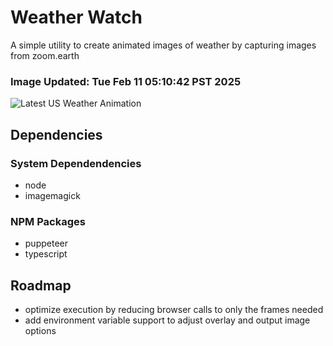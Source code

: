 # Weather Watch

A simple utility to create animated images of weather by capturing images from zoom.earth

### Image Updated: Tue Feb 11 05:10:42 PST 2025

![Latest US Weather Animation](animations/2025-02-11.webp)

## Dependencies
### System Dependendencies
* node
* imagemagick
### NPM Packages
* puppeteer
* typescript

## Roadmap
* optimize execution by reducing browser calls to only the frames needed
* add environment variable support to adjust overlay and output image options
